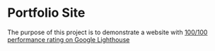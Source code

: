 # Portfolio Site
The purpose of this project is to demonstrate a website with [100/100 performance rating on Google Lighthouse](https://developers.google.com/speed/pagespeed/insights/?url=https%3A%2F%2Fcsarko.sh%2F&tab=desktop)
